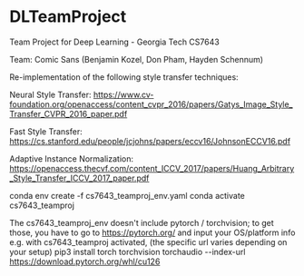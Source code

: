 # DLTeamProject
Team Project for Deep Learning - Georgia Tech CS7643

Team: Comic Sans (Benjamin Kozel, Don Pham, Hayden Schennum)

Re-implementation of the following style transfer techniques:

Neural Style Transfer: https://www.cv-foundation.org/openaccess/content_cvpr_2016/papers/Gatys_Image_Style_Transfer_CVPR_2016_paper.pdf

Fast Style Transfer: https://cs.stanford.edu/people/jcjohns/papers/eccv16/JohnsonECCV16.pdf

Adaptive Instance Normalization: https://openaccess.thecvf.com/content_ICCV_2017/papers/Huang_Arbitrary_Style_Transfer_ICCV_2017_paper.pdf


conda env create -f cs7643_teamproj_env.yaml
conda activate cs7643_teamproj

The cs7643_teamproj_env doesn't include pytorch / torchvision; to get those, you have to go to https://pytorch.org/ and input your OS/platform info
e.g. with cs7643_teamproj activated, (the specific url varies depending on your setup)
pip3 install torch torchvision torchaudio --index-url https://download.pytorch.org/whl/cu126
